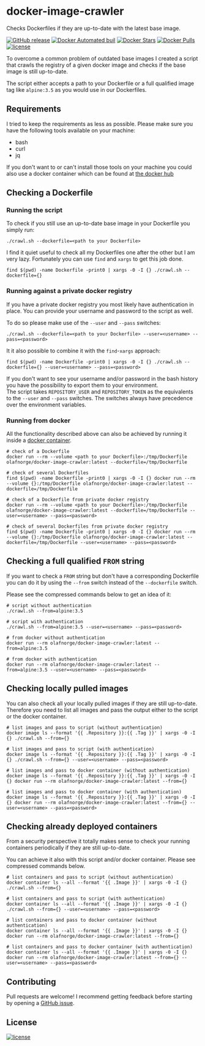 # docker-image-crawler
Checks Dockerfiles if they are up-to-date with the latest base image.

[![GitHub release](https://img.shields.io/github/release/olafnorge/docker-image-crawler.svg)](https://hub.docker.com/r/olafnorge/docker-image-crawler/)
[![Docker Automated buil](https://img.shields.io/docker/automated/olafnorge/docker-image-crawler.svg)](https://hub.docker.com/r/olafnorge/docker-image-crawler/)
[![Docker Stars](https://img.shields.io/docker/stars/olafnorge/docker-image-crawler.svg)](https://hub.docker.com/r/olafnorge/docker-image-crawler/)
[![Docker Pulls](https://img.shields.io/docker/pulls/olafnorge/docker-image-crawler.svg)](https://hub.docker.com/r/olafnorge/docker-image-crawler/)
[![license](https://img.shields.io/github/license/olafnorge/docker-image-crawler.svg)](https://hub.docker.com/r/olafnorge/docker-image-crawler/)

To overcome a common problem of outdated base images I created a script that
crawls the registry of a given docker image and checks if the base image is
still up-to-date.

The script either accepts a path to your Dockerfile or a full qualified image
tag like `alpine:3.5` as you would use in our Dockerfiles.

## Requirements

I tried to keep the requirements as less as possible. Please make sure you have
the following tools available on your machine:

* bash
* curl
* jq

If you don't want to or can't install those tools on your machine you could
also use a docker container which can be found at [the docker hub](https://hub.docker.com/r/olafnorge/docker-image-crawler/)

## Checking a Dockerfile

### Running the script

To check if you still use an up-to-date base image in your Dockerfile you
simply run:

```shell
./crawl.sh --dockerfile=<path to your Dockerfile>
```

I find it quiet useful to check all my Dockerfiles one after the other but
I am very lazy. Fortunately you can use `find` and `xargs` to get this job
done.

```shell
find $(pwd) -name Dockerfile -print0 | xargs -0 -I {} ./crawl.sh --dockerfile={}
```

### Running against a private docker registry

If you have a private docker registry you most likely have authentication in
place. You can provide your username and password to the script as well.

To do so please make use of the `--user` and `--pass` switches:

```shell
./crawl.sh --dockerfile=<path to your Dockerfile> --user=<username> --pass=<password>
```

It it also possible to combine it with the `find`-`xargs` approach:

```shell
find $(pwd) -name Dockerfile -print0 | xargs -0 -I {} ./crawl.sh --dockerfile={} --user=<username> --pass=<password>
```

If you don't want to see your username and/or password in the bash history you
have the possibility to export them to your environment.  
The script takes `REPOSITORY_USER` and `REPOSITORY_TOKEN` as the equivalents to
the `--user` and `--pass` switches. The switches always have precedence over the
environment variables.

### Running from docker

All the functionality described above can also be achieved by running it inside
a [docker container](https://hub.docker.com/r/olafnorge/docker-image-crawler/).

```shell
# check of a Dockerfile
docker run --rm --volume <path to your Dockerfile>:/tmp/Dockerfile olafnorge/docker-image-crawler:latest --dockerfile=/tmp/Dockerfile

# check of several Dockerfiles
find $(pwd) -name Dockerfile -print0 | xargs -0 -I {} docker run --rm --volume {}:/tmp/Dockerfile olafnorge/docker-image-crawler:latest --dockerfile=/tmp/Dockerfile

# check of a Dockerfile from private docker registry
docker run --rm --volume <path to your Dockerfile>:/tmp/Dockerfile olafnorge/docker-image-crawler:latest --dockerfile=/tmp/Dockerfile --user=<username> --pass=<password>

# check of several Dockerfiles from private docker registry
find $(pwd) -name Dockerfile -print0 | xargs -0 -I {} docker run --rm --volume {}:/tmp/Dockerfile olafnorge/docker-image-crawler:latest --dockerfile=/tmp/Dockerfile --user=<username> --pass=<password>
```

## Checking a full qualified `FROM` string

If you want to check a `FROM` string but don't have a corresponding Dockerfile
you can do it by using the `--from` switch instead of the `--dockerfile` switch.  

Please see the compressed commands below to get an idea of it:

```shell
# script without authentication
./crawl.sh --from=alpine:3.5

# script with authentication
./crawl.sh --from=alpine:3.5 --user=<username> --pass=<password>

# from docker without authentication
docker run --rm olafnorge/docker-image-crawler:latest --from=alpine:3.5

# from docker with authentication
docker run --rm olafnorge/docker-image-crawler:latest --from=alpine:3.5 --user=<username> --pass=<password>
```

## Checking locally pulled images

You can also check all your locally pulled images if they are still up-to-date.
Therefore you need to list all images and pass the output either to the script
or the docker container.

```shell
# list images and pass to script (without authentication)
docker image ls --format '{{ .Repository }}:{{ .Tag }}' | xargs -0 -I {} ./crawl.sh --from={}

# list images and pass to script (with authentication)
docker image ls --format '{{ .Repository }}:{{ .Tag }}' | xargs -0 -I {} ./crawl.sh --from={} --user=<username> --pass=<password>

# list images and pass to docker container (without authentication)
docker image ls --format '{{ .Repository }}:{{ .Tag }}' | xargs -0 -I {} docker run --rm olafnorge/docker-image-crawler:latest --from={}

# list images and pass to docker container (with authentication)
docker image ls --format '{{ .Repository }}:{{ .Tag }}' | xargs -0 -I {} docker run --rm olafnorge/docker-image-crawler:latest --from={} --user=<username> --pass=<password>
```


## Checking already deployed containers

From a security perspective it totally makes sense to check your running containers
periodically if they are still up-to-date.  

You can achieve it also with this script and/or docker container. Please see
compressed commands below.

```shell
# list containers and pass to script (without authentication)
docker container ls --all --format '{{ .Image }}' | xargs -0 -I {} ./crawl.sh --from={}

# list containers and pass to script (with authentication)
docker container ls --all --format '{{ .Image }}' | xargs -0 -I {} ./crawl.sh --from={} --user=<username> --pass=<password>

# list containers and pass to docker container (without authentication)
docker container ls --all --format '{{ .Image }}' | xargs -0 -I {} docker run --rm olafnorge/docker-image-crawler:latest --from={}

# list containers and pass to docker container (with authentication)
docker container ls --all --format '{{ .Image }}' | xargs -0 -I {} docker run --rm olafnorge/docker-image-crawler:latest --from={} --user=<username> --pass=<password>
```

## Contributing

Pull requests are welcome! I recommend getting feedback before starting by
opening a [GitHub issue](https://github.com/olafnorge/docker-image-crawler/issues).

## License

[![license](https://img.shields.io/github/license/olafnorge/docker-image-crawler.svg)](https://hub.docker.com/r/olafnorge/docker-image-crawler/)

